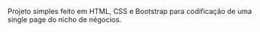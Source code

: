Projeto simples feito em HTML, CSS e Bootstrap para codificação de uma single page do nicho de négocios.
